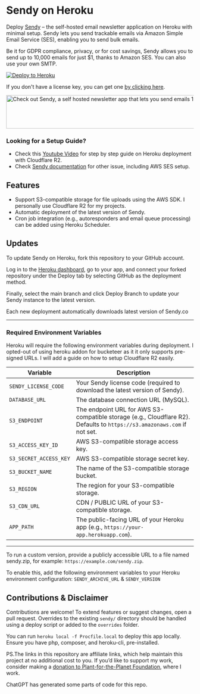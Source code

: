 # Sendy on Heroku

Deploy [Sendy](https://sendy.co/?ref=pJY2W) – the self-hosted email newsletter application on Heroku with minimal setup. Sendy lets you send trackable emails via Amazon Simple Email Service (SES), enabling you to send bulk emails. 

Be it for GDPR compliance, privacy, or for cost savings, Sendy allows you to send up to 10,000 emails for just $1, thanks to Amazon SES. You can also use your own SMTP.

[![Deploy to Heroku](https://www.herokucdn.com/deploy/button.svg)](https://dashboard.heroku.com/new?template=https://github.com/sagararyal/sendy-on-heroku/tree/main)

If you don't have a license key, you can get one [by clicking here](https://sendy.co/?ref=pJY2W).

<a href="https://sendy.co/?ref=pJY2W" title=""><img src="https://sendy.co/images/banners/728x90_var2.jpg" alt="Check out Sendy, a self hosted newsletter app that lets you send emails 100x cheaper via Amazon SES." width="728" height="90"/></a>

### Looking for a Setup Guide?
- Check this [Youtube Video](https://youtu.be/7r15Lemb86A) for step by step guide on Heroku deployment with Cloudflare R2.
- Check [Sendy documentation](https://sendy.co/get-started#step5) for other issue, including AWS SES setup.

## Features
- Support S3-compatible storage for file uploads using the AWS SDK. I personally use Cloudflare R2 for my projects.
- Automatic deployment of the latest version of Sendy.
- Cron job integration (e.g., autoresponders and email queue processing) can be added using Heroku Scheduler.

## Updates

To update Sendy on Heroku, fork this repository to your GitHub account. 

Log in to the [Heroku dashboard](https://dashboard.heroku.com/apps/), go to your app, and connect your forked repository under the Deploy tab by selecting GitHub as the deployment method. 

Finally, select the main branch and click Deploy Branch to update your Sendy instance to the latest version.

Each new deployment automatically downloads latest version of Sendy.co

---

### Required Environment Variables

Heroku will require the following environment variables during deployment. I opted-out of using heroku addon for bucketeer as it it only supports pre-signed URLs. I will add a guide on how to setup Cloudflare R2 easily.

| Variable               | Description                                                                 |
|------------------------|-----------------------------------------------------------------------------|
| `SENDY_LICENSE_CODE`   | Your Sendy license code (required to download the latest version of Sendy). |
| `DATABASE_URL`         | The database connection URL (MySQL).                                       |
| `S3_ENDPOINT`         | The endpoint URL for AWS S3-compatible storage (e.g., Cloudflare R2). Defaults to `https://s3.amazonaws.com` if not set. |
| `S3_ACCESS_KEY_ID`    | AWS S3-compatible storage access key.                                      |
| `S3_SECRET_ACCESS_KEY`| AWS S3-compatible storage secret key.                                      |
| `S3_BUCKET_NAME`      | The name of the S3-compatible storage bucket.                              |
| `S3_REGION`           | The region for your S3-compatible storage.                                 |
| `S3_CDN_URL`          | CDN / PUBLIC URL of your S3-compatible storage.                            |
| `APP_PATH`             | The public-facing URL of your Heroku app (e.g., `https://your-app.herokuapp.com`). |
---

To run a custom version, provide a publicly accessible URL to a file named sendy.zip, for example: `https://example.com/sendy.zip`.

To enable this, add the following environment variables to your Heroku environment configuration: `SENDY_ARCHIVE_URL` & `SENDY_VERSION`
 
## Contributions & Disclaimer

Contributions are welcome! To extend features or suggest changes, open a pull request. Overrides to the existing `sendy/` directory should be handled using a deploy script or added to the `overrides` folder.

You can run `heroku local -f Procfile.local` to deploy this app locally. Ensure you have php, composer, and heroku-cli, pre-installed.

PS.The links in this repository are affiliate links, which help maintain this project at no additional cost to you. If you’d like to support my work, consider making a [donation to Plant-for-the-Planet Foundation](https://github.com/sponsors/Plant-for-the-Planet-org), where I work.

ChatGPT has generated some parts of code for this repo.
